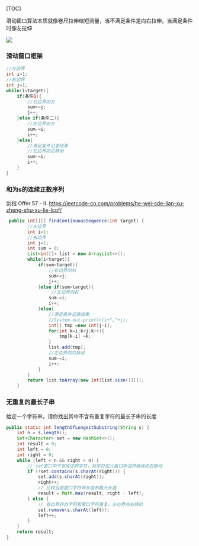 [TOC]

滑动窗口算法本质就像卷尺拉伸缩短测量，当不满足条件是向右拉伸，当满足条件时像左拉伸

![](https://gitee.com/zhangsike/image/raw/master/img/2021-01-02_224251.jpg) 

### 滑动窗口框架

```java
//左边界
int i=1;
//右边界
int j=1;
while(i<target){
    if(条件1){
        //右边界向右
        sum+=j;
        j++;
    }else if(条件二){
        //左边界向左
        sum-=i;
        i++;
    }else{
        //满足条件记录结果
        //左边界向右移动
        sum-=i;
        i++;
    }
}
```

### 和为s的连续正数序列 

剑指 Offer 57 - II.  https://leetcode-cn.com/problems/he-wei-sde-lian-xu-zheng-shu-xu-lie-lcof/

```java
 public int[][] findContinuousSequence(int target) {
        //左边界
     	int i=1;
     	//右边界
        int j=1;
        int sum = 0;
        List<int[]> list = new ArrayList<>();
        while(i<target){
            if(sum<target){
                //右边界向右
                sum+=j;
                j++;
            }else if(sum>target){
                 //左边界向右
                sum-=i;
                i++;
            }else{
                //满足条件记录结果
                //System.out.println(i+","+j);
                int[] tmp =new int[j-i];
                for(int k=i;k<j;k++){
                    tmp[k-i] =k; 
                }
                list.add(tmp);
                //左边界向右移动
                sum-=i;
                i++;
            }
        }
        return list.toArray(new int[list.size()][]);
    }
```

### 无重复的最长子串

 给定一个字符串，请你找出其中不含有重复字符的最长子串的长度 

```java
public static int lengthOfLongestSubstring(String s) {
    int n = s.length();
    Set<Character> set = new HashSet<>();
    int result = 0; 
    int left = 0;
    int right = 0;
    while (left < n && right < n) {
        // set窗口中不包有边界字符，将字符加入窗口中边界继续向右移动
        if (!set.contains(s.charAt(right))) {
            set.add(s.charAt(right));
            right++;
            // 比较当前窗口字符串长度和最大长度
            result = Math.max(result, right - left);
        } else {
            // 有边界的自字符和窗口字符重复，左边界向右移动
            set.remove(s.charAt(left));
            left++;
        }
    }
    return result;
}
```

